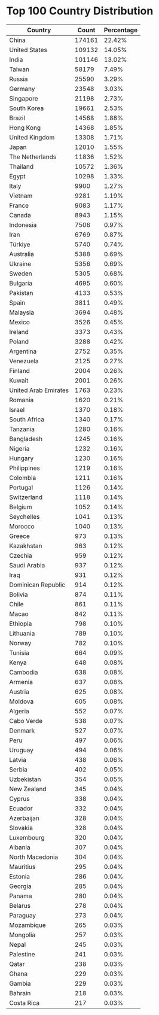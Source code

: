 # Top 100 Country Distribution
| Country | Count | Percentage |
|----|----|----|
| China | 174161 | 22.42% |
| United States | 109132 | 14.05% |
| India | 101146 | 13.02% |
| Taiwan | 58179 | 7.49% |
| Russia | 25590 | 3.29% |
| Germany | 23548 | 3.03% |
| Singapore | 21198 | 2.73% |
| South Korea | 19661 | 2.53% |
| Brazil | 14568 | 1.88% |
| Hong Kong | 14368 | 1.85% |
| United Kingdom | 13308 | 1.71% |
| Japan | 12010 | 1.55% |
| The Netherlands | 11836 | 1.52% |
| Thailand | 10572 | 1.36% |
| Egypt | 10298 | 1.33% |
| Italy | 9900 | 1.27% |
| Vietnam | 9281 | 1.19% |
| France | 9083 | 1.17% |
| Canada | 8943 | 1.15% |
| Indonesia | 7506 | 0.97% |
| Iran | 6769 | 0.87% |
| Türkiye | 5740 | 0.74% |
| Australia | 5388 | 0.69% |
| Ukraine | 5356 | 0.69% |
| Sweden | 5305 | 0.68% |
| Bulgaria | 4695 | 0.60% |
| Pakistan | 4133 | 0.53% |
| Spain | 3811 | 0.49% |
| Malaysia | 3694 | 0.48% |
| Mexico | 3526 | 0.45% |
| Ireland | 3373 | 0.43% |
| Poland | 3288 | 0.42% |
| Argentina | 2752 | 0.35% |
| Venezuela | 2125 | 0.27% |
| Finland | 2004 | 0.26% |
| Kuwait | 2001 | 0.26% |
| United Arab Emirates | 1763 | 0.23% |
| Romania | 1620 | 0.21% |
| Israel | 1370 | 0.18% |
| South Africa | 1340 | 0.17% |
| Tanzania | 1280 | 0.16% |
| Bangladesh | 1245 | 0.16% |
| Nigeria | 1232 | 0.16% |
| Hungary | 1230 | 0.16% |
| Philippines | 1219 | 0.16% |
| Colombia | 1211 | 0.16% |
| Portugal | 1126 | 0.14% |
| Switzerland | 1118 | 0.14% |
| Belgium | 1052 | 0.14% |
| Seychelles | 1041 | 0.13% |
| Morocco | 1040 | 0.13% |
| Greece | 973 | 0.13% |
| Kazakhstan | 963 | 0.12% |
| Czechia | 959 | 0.12% |
| Saudi Arabia | 937 | 0.12% |
| Iraq | 931 | 0.12% |
| Dominican Republic | 914 | 0.12% |
| Bolivia | 874 | 0.11% |
| Chile | 861 | 0.11% |
| Macao | 842 | 0.11% |
| Ethiopia | 798 | 0.10% |
| Lithuania | 789 | 0.10% |
| Norway | 782 | 0.10% |
| Tunisia | 664 | 0.09% |
| Kenya | 648 | 0.08% |
| Cambodia | 638 | 0.08% |
| Armenia | 637 | 0.08% |
| Austria | 625 | 0.08% |
| Moldova | 605 | 0.08% |
| Algeria | 552 | 0.07% |
| Cabo Verde | 538 | 0.07% |
| Denmark | 527 | 0.07% |
| Peru | 497 | 0.06% |
| Uruguay | 494 | 0.06% |
| Latvia | 438 | 0.06% |
| Serbia | 402 | 0.05% |
| Uzbekistan | 354 | 0.05% |
| New Zealand | 345 | 0.04% |
| Cyprus | 338 | 0.04% |
| Ecuador | 332 | 0.04% |
| Azerbaijan | 328 | 0.04% |
| Slovakia | 328 | 0.04% |
| Luxembourg | 320 | 0.04% |
| Albania | 307 | 0.04% |
| North Macedonia | 304 | 0.04% |
| Mauritius | 295 | 0.04% |
| Estonia | 286 | 0.04% |
| Georgia | 285 | 0.04% |
| Panama | 280 | 0.04% |
| Belarus | 278 | 0.04% |
| Paraguay | 273 | 0.04% |
| Mozambique | 265 | 0.03% |
| Mongolia | 257 | 0.03% |
| Nepal | 245 | 0.03% |
| Palestine | 241 | 0.03% |
| Qatar | 238 | 0.03% |
| Ghana | 229 | 0.03% |
| Gambia | 229 | 0.03% |
| Bahrain | 218 | 0.03% |
| Costa Rica | 217 | 0.03% |
